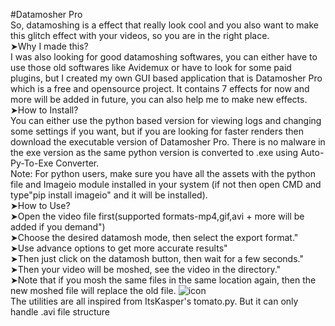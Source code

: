 #Datamosher Pro
<br>So, datamoshing is a effect that really look cool and you also want to make this glitch effect with your videos, so you are in the right place.
<br>➤Why I made this?
<br>I was also looking for good datamoshing softwares, you can either have to use those old softwares like Avidemux or have to look for some paid plugins, but I created my own GUI based application that is Datamosher Pro which is a free and opensource project. It contains 7 effects for now and more will be added in future, you can also help me to make new effects.
<br>➤How to Install?
<br>You can either use the python based version for viewing logs and changing some settings if you want, but if you are looking for faster renders then download the executable version of Datamosher Pro. There is no malware in the exe version as the same python version is converted to .exe using Auto-Py-To-Exe Converter.
<br>Note: For python users, make sure you have all the assets with the python file and Imageio module installed in your system (if not then open CMD and type"pip install imageio" and it will be installed).
<br>➤How to Use?
<br>➤Open the video file first(supported formats-mp4,gif,avi + more will be added if you demand")
<br>➤Choose the desired datamosh mode, then select the export format."
<br>➤Use advance options to get more accurate results"
<br>➤Then just click on the datamosh button, then wait for a few seconds."
<br>➤Then your video will be moshed, see the video in the directory."
<br>➤Note that if you mosh the same files in the same location again, then the new moshed file will replace the old file.
![icon](https://user-images.githubusercontent.com/89206401/138873267-16f152e7-b61a-4fc2-a215-1cb66a004f13.png)
<br>The utilities are all inspired from ItsKasper's tomato.py. But it can only handle .avi file structure
